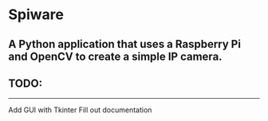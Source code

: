 # Spiware
## A Python application that uses a Raspberry Pi and OpenCV to create a simple IP camera.

## TODO:
---
Add GUI with Tkinter
Fill out documentation

